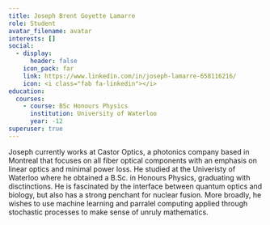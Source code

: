 ```yaml
---
title: Joseph Brent Goyette Lamarre
role: Student
avatar_filename: avatar
interests: []
social:
  - display:
      header: false
    icon_pack: far
    link: https://www.linkedin.com/in/joseph-lamarre-658116216/
    icon: <i class="fab fa-linkedin"></i>
education:
  courses:
    - course: BSc Honours Physics
      institution: University of Waterloo
      year: -12
superuser: true
---
```

Joseph currently works at Castor Optics, a photonics company based in Montreal that focuses on all fiber optical components with an emphasis on linear optics and minimal power loss. He studied at the Univeristy of Waterloo where he obtained a B.Sc. in Honours Physics, graduating with disctinctions. He is fascinated by the interface between quantum optics and biology, but also has a strong penchant for nuclear fusion. More broadly, he wishes to use machine learning and parralel computing applied through stochastic processes to make sense of unruly mathematics.
